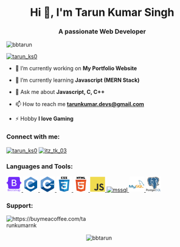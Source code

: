<h1 align="center">Hi 👋, I'm Tarun Kumar Singh</h1>
<h3 align="center">A passionate Web Developer</h3>

<p align="left"> <img src="https://komarev.com/ghpvc/?username=bbtarun&label=Profile%20views&color=0e75b6&style=flat" alt="bbtarun" /> </p>

<p align="left"> <a href="https://twitter.com/tarun_ks0" target="blank"><img src="https://img.shields.io/twitter/follow/tarun_ks0?logo=twitter&style=for-the-badge" alt="tarun_ks0" /></a> </p>

- 🔭 I’m currently working on **My Portfolio Website**

- 🌱 I’m currently learning **Javascript (MERN Stack)**

- 💬 Ask me about **Javascript, C, C++**

- 📫 How to reach me **tarunkumar.devs@gmail.com**

- ⚡ Hobby **I love Gaming**

<h3 align="left">Connect with me:</h3>
<p align="left">
<a href="https://twitter.com/tarun_ks0" target="blank"><img align="center" src="https://raw.githubusercontent.com/rahuldkjain/github-profile-readme-generator/master/src/images/icons/Social/twitter.svg" alt="tarun_ks0" height="30" width="40" /></a>
<a href="https://instagram.com/itz_tk_03" target="blank"><img align="center" src="https://raw.githubusercontent.com/rahuldkjain/github-profile-readme-generator/master/src/images/icons/Social/instagram.svg" alt="itz_tk_03" height="30" width="40" /></a>
</p>

<h3 align="left">Languages and Tools:</h3>
<p align="left"> <a href="https://getbootstrap.com" target="_blank" rel="noreferrer"> <img src="https://raw.githubusercontent.com/devicons/devicon/master/icons/bootstrap/bootstrap-plain-wordmark.svg" alt="bootstrap" width="40" height="40"/> </a> <a href="https://www.cprogramming.com/" target="_blank" rel="noreferrer"> <img src="https://raw.githubusercontent.com/devicons/devicon/master/icons/c/c-original.svg" alt="c" width="40" height="40"/> </a> <a href="https://www.w3schools.com/cpp/" target="_blank" rel="noreferrer"> <img src="https://raw.githubusercontent.com/devicons/devicon/master/icons/cplusplus/cplusplus-original.svg" alt="cplusplus" width="40" height="40"/> </a> <a href="https://www.w3schools.com/css/" target="_blank" rel="noreferrer"> <img src="https://raw.githubusercontent.com/devicons/devicon/master/icons/css3/css3-original-wordmark.svg" alt="css3" width="40" height="40"/> </a> <a href="https://www.w3.org/html/" target="_blank" rel="noreferrer"> <img src="https://raw.githubusercontent.com/devicons/devicon/master/icons/html5/html5-original-wordmark.svg" alt="html5" width="40" height="40"/> </a> <a href="https://developer.mozilla.org/en-US/docs/Web/JavaScript" target="_blank" rel="noreferrer"> <img src="https://raw.githubusercontent.com/devicons/devicon/master/icons/javascript/javascript-original.svg" alt="javascript" width="40" height="40"/> </a> <a href="https://www.microsoft.com/en-us/sql-server" target="_blank" rel="noreferrer"> <img src="https://www.svgrepo.com/show/303229/microsoft-sql-server-logo.svg" alt="mssql" width="40" height="40"/> </a> <a href="https://www.mysql.com/" target="_blank" rel="noreferrer"> <img src="https://raw.githubusercontent.com/devicons/devicon/master/icons/mysql/mysql-original-wordmark.svg" alt="mysql" width="40" height="40"/> </a> <a href="https://www.postgresql.org" target="_blank" rel="noreferrer"> <img src="https://raw.githubusercontent.com/devicons/devicon/master/icons/postgresql/postgresql-original-wordmark.svg" alt="postgresql" width="40" height="40"/> </a> </p>

<h3 align="left">Support:</h3>
<p><a href="https://www.buymeacoffee.com/https://buymeacoffee.com/tarunkumarnk"> <img align="left" src="https://cdn.buymeacoffee.com/buttons/v2/default-yellow.png" height="50" width="210" alt="https://buymeacoffee.com/tarunkumarnk" /></a></p><br><br>

<p><img align="center" src="https://github-readme-stats.vercel.app/api/top-langs?username=bbtarun&show_icons=true&locale=en&layout=compact" alt="bbtarun" /></p>

